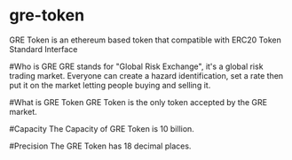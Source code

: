 # gre-token
GRE Token is an ethereum based token that compatible  with ERC20 Token Standard Interface

#Who is GRE
GRE stands for "Global Risk Exchange", it's a global risk trading market. Everyone can create a hazard identification, set a rate then put it on the market letting people buying and selling it.

#What is GRE Token
GRE Token is the only token accepted by the GRE market.

#Capacity
The Capacity of GRE Token is 10 billion.

#Precision
The GRE Token has 18 decimal places.
